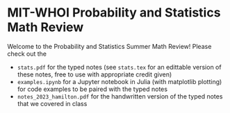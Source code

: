 # MIT-WHOI Probability and Statistics Math Review 
Welcome to the Probability and Statistics Summer Math Review! Please check out the 
- `stats.pdf` for the typed notes (see `stats.tex` for an edittable version of these notes, free to use with appropriate credit given) 
- `examples.ipynb` for a Jupyter notebook in Julia (with matplotlib plotting) for code examples to be paired with the typed notes 
- `notes_2023_hamilton.pdf` for the handwritten version of the typed notes that we covered in class
